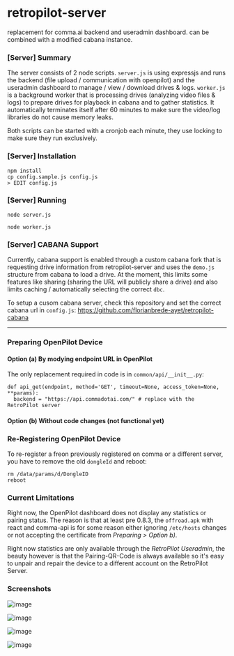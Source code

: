 # retropilot-server
replacement for comma.ai backend and useradmin dashboard. can be combined with a modified cabana instance.

### [Server] Summary

The server consists of 2 node scripts. 
`server.js` is using expressjs and runs the backend (file upload / communication with openpilot) and the useradmin dashboard to manage / view / download drives & logs.
`worker.js` is a background worker that is processing drives (analyzing video files & logs) to prepare drives for playback in cabana and to gather statistics. It automatically terminates itself after 60 minutes to make sure the video/log libraries do not cause memory leaks.

Both scripts can be started with a cronjob each minute, they use locking to make sure they run exclusively.


### [Server] Installation

```
npm install
cp config.sample.js config.js
> EDIT config.js
```


### [Server] Running

```
node server.js
```
```
node worker.js
```


### [Server] CABANA Support
Currently, cabana support is enabled through a custom cabana fork that is requesting drive information from retropilot-server and uses the `demo.js` structure from cabana to load a drive. At the moment, this limits some features like sharing (sharing the URL will publicly share a drive) and also limits caching / automatically selecting the correct `dbc`.

To setup a cusom cabana server, check this repository and set the correct cabana url in `config.js`:
https://github.com/florianbrede-ayet/retropilot-cabana

-----


### Preparing OpenPilot Device

#### Option (a) By modying endpoint URL in OpenPilot
The only replacement required in code is in `common/api/__init__.py`:
```
def api_get(endpoint, method='GET', timeout=None, access_token=None, **params):
  backend = "https://api.commadotai.com/" # replace with the RetroPilot server
```

#### Option (b) Without code changes (not functional yet)


### Re-Registering OpenPilot Device
To re-register a freon previously registered on comma or a different server, you have to remove the old `dongleId` and reboot:
```
rm /data/params/d/DongleID
reboot
```


### Current Limitations
Right now, the OpenPilot dashboard does not display any statistics or pairing status.
The reason is that at least pre 0.8.3, the `offroad.apk` with react and comma-api is for some reason either ignoring `/etc/hosts` changes or not accepting the certificate from *Preparing > Option b)*.

Right now statistics are only available through the *RetroPilot Useradmin*, the beauty however is that the Pairing-QR-Code is always available so it's easy to unpair and repair the device to a different account on the RetroPilot Server.



### Screenshots

![image](https://user-images.githubusercontent.com/48515354/118385101-6bd64780-b60c-11eb-899d-bcb0b32e2939.png)

![image](https://user-images.githubusercontent.com/48515354/118385092-4ba68880-b60c-11eb-987e-2ca801b56caa.png)

![image](https://user-images.githubusercontent.com/48515354/118385075-2a459c80-b60c-11eb-976c-bc331a609391.png)

![image](https://user-images.githubusercontent.com/48515354/118385084-37fb2200-b60c-11eb-8d3e-6db458827808.png)
